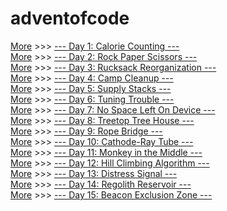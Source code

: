 # adventofcode

[More](https://adventofcode.com/2022/day/1)  >>>  [--- Day 1: Calorie Counting ---](./day01/day01.py)   
[More](https://adventofcode.com/2022/day/2)  >>>  [--- Day 2: Rock Paper Scissors ---](./day02/day02.py)       
[More](https://adventofcode.com/2022/day/3)  >>>  [--- Day 3: Rucksack Reorganization ---](./day03/day03.py)       
[More](https://adventofcode.com/2022/day/4)  >>>  [--- Day 4: Camp Cleanup ---](./day04/day04.py)                  
[More](https://adventofcode.com/2022/day/5)  >>>  [--- Day 5: Supply Stacks ---](./day05/day05.py)                 
[More](https://adventofcode.com/2022/day/6)  >>>  [--- Day 6: Tuning Trouble ---](./day06/day06.py)                
[More](https://adventofcode.com/2022/day/7)  >>>  [--- Day 7: No Space Left On Device ---](./day07/day07.py)       
[More](https://adventofcode.com/2022/day/8)  >>>  [--- Day 8: Treetop Tree House ---](./day08/day08.py)            
[More](https://adventofcode.com/2022/day/9)  >>>  [--- Day 9: Rope Bridge ---](./day09/day09.py)                   
[More](https://adventofcode.com/2022/day/10) >>>   [--- Day 10: Cathode-Ray Tube ---](./day10/day10.py)             
[More](https://adventofcode.com/2022/day/11) >>>   [--- Day 11: Monkey in the Middle ---](./day11/day11.py)        
[More](https://adventofcode.com/2022/day/12) >>>   [--- Day 12: Hill Climbing Algorithm ---](./day12/day12.py)     
[More](https://adventofcode.com/2022/day/13) >>>   [--- Day 13: Distress Signal ---](./day13/day13.py)       
[More](https://adventofcode.com/2022/day/14) >>>   [--- Day 14: Regolith Reservoir ---](./day14/day14.py)       
[More](https://adventofcode.com/2022/day/15) >>>   [--- Day 15: Beacon Exclusion Zone ---](./day15/day15.py)              
